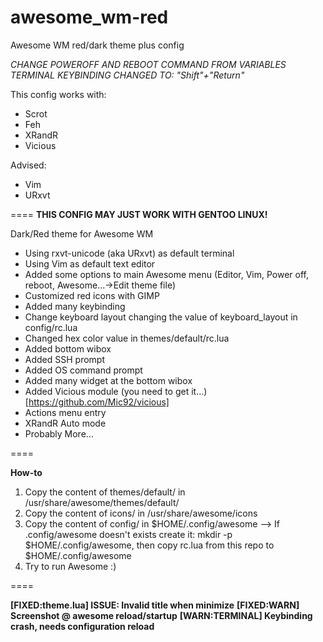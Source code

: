 # awesome_wm-red
Awesome WM red/dark theme plus config

*CHANGE POWEROFF AND REBOOT COMMAND FROM VARIABLES*
*TERMINAL KEYBINDING CHANGED TO: "Shift"+"Return"*

 This config works with:
  
  - Scrot 
  - Feh
  - XRandR 
  - Vicious

 Advised:
  
  - Vim 
  - URxvt

====
**THIS CONFIG MAY JUST WORK WITH GENTOO LINUX!**

Dark/Red theme for Awesome WM

 - Using rxvt-unicode (aka URxvt) as default terminal
 - Using Vim as default text editor
 - Added some options to main Awesome menu (Editor, Vim, Power off, reboot, Awesome...->Edit theme file)
 - Customized red icons with GIMP 
 - Added many keybinding
 - Change keyboard layout changing the value of keyboard_layout in config/rc.lua
 - Changed hex color value in themes/default/rc.lua 
 - Added bottom wibox
 - Added SSH prompt
 - Added OS command prompt
 - Added many widget at the bottom wibox
 - Added Vicious module (you need to get it...) [https://github.com/Mic92/vicious]
 - Actions menu entry
 - XRandR Auto mode
 - Probably More...
 
====

**How-to**

 1. Copy the content of themes/default/ in /usr/share/awesome/themes/default/
 2. Copy the content of icons/ in /usr/share/awesome/icons
 3. Copy the content of config/ in $HOME/.config/awesome --> If .config/awesome doesn't exists create it: mkdir -p $HOME/.config/awesome, then copy rc.lua from this repo to $HOME/.config/awesome
 4. Try to run Awesome :)

====

**[FIXED:theme.lua] ISSUE: Invalid title when minimize**
**[FIXED:WARN] Screenshot @ awesome reload/startup**
**[WARN:TERMINAL] Keybinding crash, needs configuration reload**

